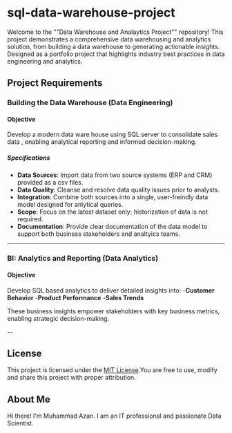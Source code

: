 # sql-data-warehouse-project
Welcome to the ""Data Warehouse and Analaytics Project"" repository!
This project demonstrates a comprehensive data warehousing and analytics solution, from building a data warehouse to generating actionable insights. Designed as a portfolio project that 
highlights industry best practices in data engineering and analytics.

## Project Requirements 
### Building the Data Warehouse (Data Engineering)

#### Objective 
Develop a modern data ware house using SQL server to consolidate sales data , enabling analytical reporting and informed decision-making.

##### Specifications 
- **Data Sources**: Import data from two source systems (ERP and CRM) provided as a csv files.
- **Data Quality**: Cleanse and resolve data quality issues prior to analysts.
- **Integration**: Combine both sources into a single, user-freindly data model designed for anlytical queries.
- **Scope**: Focus on the latest dataset only; historization of data is not required.
- **Documentation**: Provide clear documentation of the data model to support both business stakeholders and analtyics teams.

---

### BI: Analytics and Reporting (Data Analytics)

#### Objective
Develop SQL based analytics to deliver detailed insights into:
-**Customer Behavior**
-**Product Performance**
-**Sales Trends**

These business insights empower stakeholders with key business metrics, enabling strategic decision-making.

--
## License 

This project is licensed under the [MIT License](License).You are free to use, modify and share this project with proper attribution. 
## About Me 

Hi there! I'm Muhammad Azan. I am an IT professional and passionate Data Scientist. 



